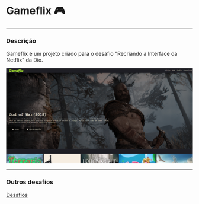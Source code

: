 # Gameflix :video_game:

- - -
### Descrição

Gameflix é um projeto criado para o desafio "Recriando a Interface da Netflix" da Dio.

![gameflix](imgs/gameflix.png)

- - -

### Outros desafios

[Desafios](https://github.com/BrunoBorelliPro/dio-desafio-github-primeiro-repositorio)